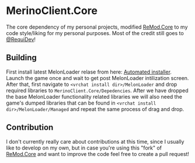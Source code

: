 # MerinoClient.Core
The core dependency of my personal projects, modified [ReMod.Core](https://github.com/RequiDev/ReMod.Core) to my code style/liking for my personal purposes. Most of the credit still goes to [@RequiDev](https://github.com/RequiDev)!
<br>
## Building
First install latest MelonLoader relase from here: [Automated installer](https://melonwiki.xyz/#/README?id=automated-installation). Launch the game once and wait to get post MelonLoader intilization screen. After that, first navigate to `<vrchat install dir>/MelonLoader` and drop required libraries to `MerinoClient.Core/Depedencies`. After we have dropped the base MelonLoader functionality related libraries we will also need the game's dumped libraries that can be found in `<vrchat install dir>/MelonLoader/Managed` and repeat the same process of drag and drop.
<br>
## Contribution
I don't currently really care about contributions at this time, since I usually like to develop on my own, but in case you're using this "fork" of [ReMod.Core](https://github.com/RequiDev/ReMod.Core) and want to improve the code feel free to create a pull request!
